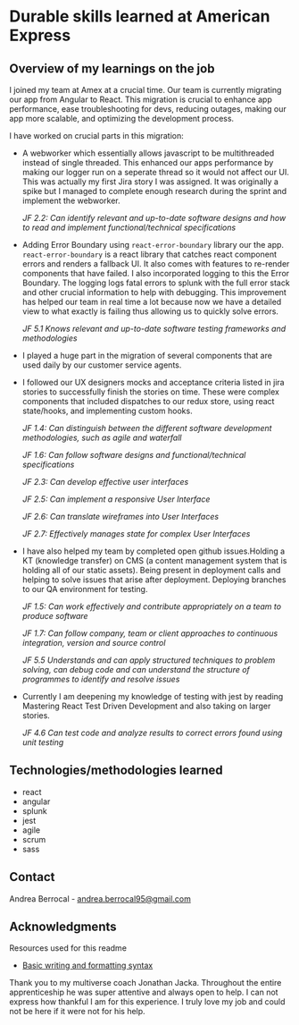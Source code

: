 # Durable skills learned at American Express

## Overview of my learnings on the job

I joined my team at Amex at a crucial time. Our team is currently migrating our app from Angular to React. This migration is crucial to enhance app performance, ease troubleshooting for devs, reducing outages, making our app more scalable, and optimizing the development process. 

I have worked on crucial parts in this migration:

- A webworker which essentially allows javascript to be multithreaded instead of single threaded. This enhanced our apps performance by making our logger run on a seperate thread so it would not affect our UI. This was actually my first Jira story I was assigned. It was originally a spike but I managed to complete enough research during the sprint and implement the webworker.

    _JF 2.2: Can identify relevant and up-to-date software designs and how to read and implement functional/technical specifications_

- Adding Error Boundary using ```react-error-boundary``` library our the app. ```react-error-boundary```  is a react library that catches react component errors and renders a fallback UI. It also comes with features to re-render components that have failed. I also incorporated logging to this the Error Boundary. The logging logs fatal errors to splunk with the full error stack and other crucial information to help with debugging. This improvement has helped our team in real time a lot because now we have a detailed view to what exactly is failing thus allowing us to quickly solve errors.

    _JF 5.1	Knows relevant and up-to-date software testing frameworks and methodologies_

- I played a huge part in the migration of several components that are used daily by our customer service agents.
-  I followed our UX designers mocks and acceptance criteria listed in jira stories to successfully finish the stories on time. These were complex components that included dispatches to our redux store, using react state/hooks, and implementing custom hooks.
  
    _JF 1.4: Can distinguish between the different software development methodologies, such as agile and waterfall_

    _JF 1.6: Can follow software designs and functional/technical specifications_		

    _JF 2.3: Can develop effective user interfaces_

    _JF 2.5: Can implement a responsive User Interface_	

    _JF 2.6: Can translate wireframes into User Interfaces_

    _JF 2.7: Effectively manages state for complex User Interfaces_											

- I have also helped my team by completed open github issues.Holding a KT (knowledge transfer) on CMS (a content management system that is holding all of our static assets). Being present in deployment calls and helping to solve issues that arise after deployment. Deploying branches to our QA environment for testing.

    _JF 1.5: Can work effectively and contribute appropriately on a team to produce software_				

    _JF 1.7: Can follow company, team or client approaches to continuous integration, version and source control_	

    _JF 5.5	Understands and can apply structured techniques to problem solving, can debug code and can understand the structure of programmes to identify and resolve issues_			 	

- Currently I am deepening my knowledge of testing with jest by reading Mastering React Test Driven Development and also taking on larger stories.

    _JF 4.6	Can test code and analyze results to correct errors found using unit testing_		

## Technologies/methodologies learned

- react
- angular
- splunk
- jest
- agile
- scrum
- sass

## Contact

Andrea Berrocal - andrea.berrocal95@gmail.com

## Acknowledgments

Resources used for this readme

  - [Basic writing and formatting syntax](https://docs.github.com/en/get-started/writing-on-github/getting-started-with-writing-and-formatting-on-github/basic-writing-and-formatting-syntax)

Thank you to my multiverse coach Jonathan Jacka. Throughout the entire apprenticeship he was super attentive and always open to help. I can not express how thankful I am for this experience. I truly love my job and could not be here if it were not for his help.